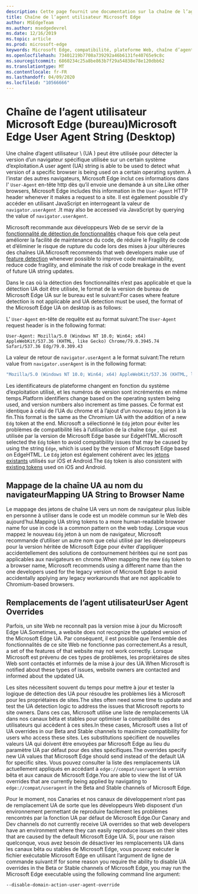 ```yaml
---
description: Cette page fournit une documentation sur la chaîne de l’agent utilisateur Microsoft Edge
title: Chaîne de l’agent utilisateur Microsoft Edge
author: MSEdgeTeam
ms.author: msedgedevrel
ms.date: 12/16/2019
ms.topic: article
ms.prod: microsoft-edge
keywords: Microsoft Edge, compatibilité, plateforme Web, chaîne d’agent utilisateur, chaîne UA, substitutions UA
ms.openlocfilehash: 73401219b7708a739292a46b6131fe40765e9c8c
ms.sourcegitcommit: 6860234c25a8be863b7f29a54838e78e120dbb62
ms.translationtype: MT
ms.contentlocale: fr-FR
ms.lasthandoff: 04/09/2020
ms.locfileid: "10566666"
---
```

# <span data-ttu-id="9e1c2-104">Chaîne de l’agent utilisateur Microsoft Edge (bureau)</span><span class="sxs-lookup"><span data-stu-id="9e1c2-104">Microsoft Edge User Agent String (Desktop)</span></span>  

<span data-ttu-id="9e1c2-105">Une chaîne d’agent utilisateur \ (UA \) peut être utilisée pour détecter la version d’un navigateur spécifique utilisée sur un certain système d’exploitation.</span><span class="sxs-lookup"><span data-stu-id="9e1c2-105">A user agent \(UA\) string is able to be used to detect what version of a specific browser is being used on a certain operating system.</span></span>  <span data-ttu-id="9e1c2-106">À l’instar des autres navigateurs, Microsoft Edge inclut ces informations dans l' `User-Agent` en-tête http dès qu’il envoie une demande à un site.</span><span class="sxs-lookup"><span data-stu-id="9e1c2-106">Like other browsers, Microsoft Edge includes this information in the `User-Agent` HTTP header whenever it makes a request to a site.</span></span>  <span data-ttu-id="9e1c2-107">Il est également possible d’y accéder en utilisant JavaScript en interrogeant la valeur de `navigator.userAgent` .</span><span class="sxs-lookup"><span data-stu-id="9e1c2-107">It may also be accessed via JavaScript by querying the value of `navigator.userAgent`.</span></span>  

<span data-ttu-id="9e1c2-108">Microsoft recommande aux développeurs Web de se servir de la [fonctionnalité de détection de fonctionnalités](https://developer.mozilla.org/docs/Learn/Tools_and_testing/Cross_browser_testing/Feature_detection) chaque fois que cela peut améliorer la facilité de maintenance du code, de réduire le Fragility de code et d’éliminer le risque de rupture du code lors des mises à jour ultérieures des chaînes UA.</span><span class="sxs-lookup"><span data-stu-id="9e1c2-108">Microsoft recommends that web developers make use of [feature detection](https://developer.mozilla.org/docs/Learn/Tools_and_testing/Cross_browser_testing/Feature_detection) whenever possible to improve code maintainability, reduce code fragility, and eliminate the risk of code breakage in the event of future UA string updates.</span></span>  

<span data-ttu-id="9e1c2-109">Dans le cas où la détection des fonctionnalités n’est pas applicable et que la détection UA doit être utilisée, le format de la version de bureau de Microsoft Edge UA sur le bureau est le suivant:</span><span class="sxs-lookup"><span data-stu-id="9e1c2-109">For cases where feature detection is not applicable and UA detection must be used, the format of the Microsoft Edge UA on desktop is as follows:</span></span>

<span data-ttu-id="9e1c2-110">L' `User-Agent` en-tête de requête est au format suivant:</span><span class="sxs-lookup"><span data-stu-id="9e1c2-110">The `User-Agent` request header is in the following format:</span></span>

```http
User-Agent: Mozilla/5.0 (Windows NT 10.0; Win64; x64) AppleWebKit/537.36 (KHTML, like Gecko) Chrome/79.0.3945.74 Safari/537.36 Edg/79.0.309.43
``` 

<span data-ttu-id="9e1c2-111">La valeur de retour de `navigator.userAgent` a le format suivant:</span><span class="sxs-lookup"><span data-stu-id="9e1c2-111">The return value from `navigator.userAgent` is in the following format:</span></span>

```javascript
"Mozilla/5.0 (Windows NT 10.0; Win64; x64) AppleWebKit/537.36 (KHTML, like Gecko) Chrome/79.0.3945.74 Safari/537.36 Edg/79.0.309.43"
```  

<span data-ttu-id="9e1c2-112">Les identificateurs de plateforme changent en fonction du système d’exploitation utilisé, et les numéros de version sont incrémentés en même temps.</span><span class="sxs-lookup"><span data-stu-id="9e1c2-112">Platform identifiers change based on the operating system being used, and version numbers also increment as time passes.</span></span>  <span data-ttu-id="9e1c2-113">Ce format est identique à celui de l’UA du chrome et à l’ajout d’un nouveau `Edg` jeton à la fin.</span><span class="sxs-lookup"><span data-stu-id="9e1c2-113">This format is the same as the Chromium UA with the addition of a new `Edg` token at the end.</span></span>  <span data-ttu-id="9e1c2-114">Microsoft a sélectionné le `Edg` jeton pour éviter les problèmes de compatibilité liés à l’utilisation de la chaîne `Edge` , qui est utilisée par la version de Microsoft Edge basée sur EdgeHTML.</span><span class="sxs-lookup"><span data-stu-id="9e1c2-114">Microsoft selected the `Edg` token to avoid compatibility issues that may be caused by using the string `Edge`, which is used by the version of Microsoft Edge based on EdgeHTML.</span></span>  <span data-ttu-id="9e1c2-115">Le `Edg` jeton est également cohérent avec les [jetons existants](https://blogs.windows.com/msedgedev/2017/10/05/microsoft-edge-ios-android-developer/) utilisés sur iOS et Android.</span><span class="sxs-lookup"><span data-stu-id="9e1c2-115">The `Edg` token is also consistent with [existing tokens](https://blogs.windows.com/msedgedev/2017/10/05/microsoft-edge-ios-android-developer/) used on iOS and Android.</span></span>

## <span data-ttu-id="9e1c2-116">Mappage de la chaîne UA au nom du navigateur</span><span class="sxs-lookup"><span data-stu-id="9e1c2-116">Mapping UA String to Browser Name</span></span>
<span data-ttu-id="9e1c2-117">Le mappage des jetons de chaîne UA vers un nom de navigateur plus lisible en personne à utiliser dans le code est un modèle commun sur le Web dès aujourd’hui.</span><span class="sxs-lookup"><span data-stu-id="9e1c2-117">Mapping UA string tokens to a more human-readable browser name for use in code is a common pattern on the web today.</span></span> <span data-ttu-id="9e1c2-118">Lorsque vous mappez le nouveau `Edg` jeton à un nom de navigateur, Microsoft recommande d’utiliser un autre nom que celui utilisé par les développeurs pour la version héritée de Microsoft Edge pour éviter d’appliquer accidentellement des solutions de contournement héritées qui ne sont pas applicables aux navigateurs en chrome.</span><span class="sxs-lookup"><span data-stu-id="9e1c2-118">When mapping the new `Edg` token to a browser name, Microsoft recommends using a different name than the one developers used for the legacy version of Microsoft Edge to avoid accidentally applying any legacy workarounds that are not applicable to Chromium-based browsers.</span></span>

## <span data-ttu-id="9e1c2-119">Remplacements de l’agent utilisateur</span><span class="sxs-lookup"><span data-stu-id="9e1c2-119">User Agent Overrides</span></span>  

<span data-ttu-id="9e1c2-120">Parfois, un site Web ne reconnaît pas la version mise à jour du Microsoft Edge UA.</span><span class="sxs-lookup"><span data-stu-id="9e1c2-120">Sometimes, a website does not recognize the updated version of the Microsoft Edge UA.</span></span>  <span data-ttu-id="9e1c2-121">Par conséquent, il est possible que l’ensemble des fonctionnalités de ce site Web ne fonctionne pas correctement.</span><span class="sxs-lookup"><span data-stu-id="9e1c2-121">As a result, a set of the features of that website may not work correctly.</span></span>  <span data-ttu-id="9e1c2-122">Lorsque Microsoft est prévenu de ces types de problèmes, les propriétaires de sites Web sont contactés et informés de la mise à jour des UA.</span><span class="sxs-lookup"><span data-stu-id="9e1c2-122">When Microsoft is notified about these types of issues, website owners are contacted and informed about the updated UA.</span></span>  

<span data-ttu-id="9e1c2-123">Les sites nécessitent souvent du temps pour mettre à jour et tester la logique de détection des UA pour résoudre les problèmes liés à Microsoft pour les propriétaires de sites.</span><span class="sxs-lookup"><span data-stu-id="9e1c2-123">The sites often need some time to update and test the UA detection logic to address the issues that Microsoft reports to site owners.</span></span>  <span data-ttu-id="9e1c2-124">Dans ces cas, Microsoft utilise une liste de remplacements UA dans nos canaux bêta et stables pour optimiser la compatibilité des utilisateurs qui accèdent à ces sites.</span><span class="sxs-lookup"><span data-stu-id="9e1c2-124">In these cases, Microsoft uses a list of UA overrides in our Beta and Stable channels to maximize compatibility for users who access these sites.</span></span>  <span data-ttu-id="9e1c2-125">Les substitutions spécifient de nouvelles valeurs UA qui doivent être envoyées par Microsoft Edge au lieu du paramètre UA par défaut pour des sites spécifiques.</span><span class="sxs-lookup"><span data-stu-id="9e1c2-125">The overrides specify new UA values that Microsoft Edge should send instead of the default UA for specific sites.</span></span>  <span data-ttu-id="9e1c2-126">Vous pouvez consulter la liste des remplacements UA actuellement appliqués en accédant à `edge://compat/useragent` la version bêta et aux canaux de Microsoft Edge.</span><span class="sxs-lookup"><span data-stu-id="9e1c2-126">You are able to view the list of UA overrides that are currently being applied by navigating to `edge://compat/useragent` in the Beta and Stable channels of Microsoft Edge.</span></span> 

<span data-ttu-id="9e1c2-127">Pour le moment, nos Canaries et nos canaux de développement n’ont pas de remplacement UA de sorte que les développeurs Web disposent d’un environnement permettant de reproduire facilement les problèmes rencontrés par la fonction UA par défaut de Microsoft Edge.</span><span class="sxs-lookup"><span data-stu-id="9e1c2-127">Our Canary and Dev channels do not currently receive UA overrides so that web developers have an environment where they can easily reproduce issues on their sites that are caused by the default Microsoft Edge UA.</span></span>  <span data-ttu-id="9e1c2-128">Si, pour une raison quelconque, vous avez besoin de désactiver les remplacements UA dans les canaux bêta ou stables de Microsoft Edge, vous pouvez exécuter le fichier exécutable Microsoft Edge en utilisant l’argument de ligne de commande suivant:</span><span class="sxs-lookup"><span data-stu-id="9e1c2-128">If for some reason you require the ability to disable UA overrides in the Beta or Stable channels of Microsoft Edge, you may run the Microsoft Edge executable using the following command line argument:</span></span>  

```shell
--disable-domain-action-user-agent-override
```  
